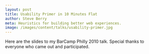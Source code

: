 ```yaml
---
layout: post
title: Usability Primer in 10 Minutes Flat
author: Steve Berry
meta: Heuristics for building better web experiences.
image: /images/content/talks/usability-primer.jpg
---
```


Here are the slides to my BarCamp Philly 2010 talk. Special thanks to everyone who came out and participated.

<div class="deck_container">
<script src="http://speakerdeck.com/embed/4ec48b3946c8f400d5001f78.js"></script>
</div>

